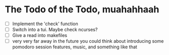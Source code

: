 # The Todo of the Todo, muahahhaah

- [ ] Implement the 'check' function
- [ ] Switch into a tui. Maybe check ncurses? 
- [ ] Give a read into makefiles
- [ ] very very far away in the future you could think about introducing some pomodoro session features, music, and something like that